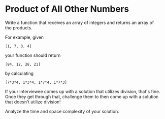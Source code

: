 # Product of All Other Numbers

Write a function that receives an array of integers and returns an array of the products.

For example, given

```
[1, 7, 3, 4]
```

your function should return

```
[84, 12, 28, 21]
```

by calculating

```
[7*3*4, 1*3*4, 1*7*4, 1*7*3]
```

If your interviewee comes up with a solution that utilizes division, that's fine. Once they get through that, challenge them to then come up with a solution that doesn't utilize division!

Analyze the time and space complexity of your solution.
